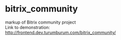 # bitrix_community
markup of  Bitrix community project </br>
Link to demonstration: http://frontend.dev.turumburum.com/bitrix_community/
